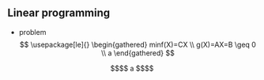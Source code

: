 ## Linear programming
- problem
$$
\usepackage[le]{}
\begin{gathered}
minf(X)=CX \\
g(X)=AX=B \geq 0 \\
a
\end{gathered}
$$
```math
$$
a
$$
```